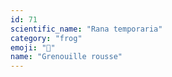 ```yaml
---
id: 71
scientific_name: "Rana temporaria"
category: "frog"
emoji: "🐸"
name: "Grenouille rousse"
---
```

